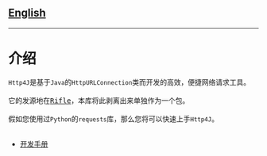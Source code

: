 ## [English](docs/english/README.md)
***
# 介绍
`Http4J`是基于`Java`的`HttpURLConnection`类而开发的高效，便捷网络请求工具。
<br><br>
它的发源地在<kbd>[Rifle](https://github.com/Huyemt/Rifle)</kbd>，本库将此剥离出来单独作为一个包。
<br><br>
假如您使用过`Python`的`requests`库，那么您将可以快速上手`Http4J`。
<br><br>
* [开发手册](docs/chinese/develop.md)